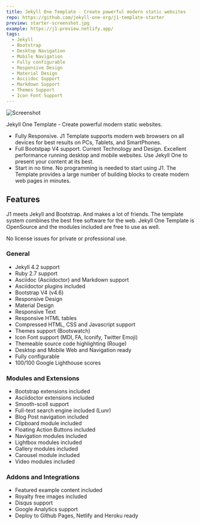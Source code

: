 ```yaml
---
title: Jekyll One Template - Create powerful modern static websites
repo: https://github.com/jekyll-one-org/j1-template-starter
preview: starter-screenshot.jpg
example: https://j1-preview.netlify.app/
tags:
  - Jekyll
  - Bootstrap
  - Desktop Navigation
  - Mobile Navigation
  - Fully configurable
  - Responsive Design
  - Material Design
  - Asciidoc Support
  - Markdown Support
  - Themes Support
  - Icon Font Support
---
```


![Screenshot](https://jekyll.one/starter-screenshot.jpg)

Jekyll One Template - Create powerful modern static websites.

* Fully Responsive. J1 Template supports modern web browsers on all
  devices for best results on PCs, Tablets, and SmartPhones.
* Full Bootstpap V4 support. Current Technology and Design. Excellent
  performance running desktop and mobile websites. Use Jekyll One to
  present your content at its best.
* Start in no time. No programming is needed to start using J1. The
  Template provides a large number of building blocks to create modern
  web pages in minutes.

## Features

J1 meets Jekyll and Bootstrap. And makes a lot of friends. The template
system combines the best free software for the web. Jekyll One Template
is OpenSource and the modules included are free to use as well.

No license issues for private or professional use.

### General

* Jekyll 4.2 support
* Ruby 2.7 support
* Asciidoc (Asciidoctor) and Markdown support
* Asciidoctor plugins included
* Bootstrap V4 (v4.6)
* Responsive Design
* Material Design
* Responsive Text
* Responsive HTML tables
* Compressed HTML, CSS and Javascript support
* Themes support (Bootswatch)
* Icon Font support (MDI, FA, Iconify, Twitter Emoji)
* Themeable source code highlighting (Rouge)
* Desktop and Mobile Web and Navigation ready
* Fully configurable
* 100/100 Google Lighthouse scores

### Modules and Extensions

* Bootstrap extensions included
* Asciidoctor extensions included
* Smooth-scoll support
* Full-text search engine included (Lunr)
* Blog Post navigation included
* Clipboard module included
* Floating Action Buttons included
* Navigation modules included
* Lightbox modules included
* Gallery modules included
* Carousel module included
* Video modules included

### Addons and Integrations

* Featured example content included
* Royalty free images included
* Disqus support
* Google Analytics support
* Deploy to Github Pages, Netlify and Heroku ready
